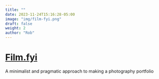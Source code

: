 ```yaml
---
title: ""
date: 2023-11-24T15:16:28-05:00
image: "img/film-fyi.png"
draft: false
weight: 2
author: "Rob"
---
```


# [Film.fyi](https://film.fyi)

A minimalist and pragmatic approach to making a photography portfolio

